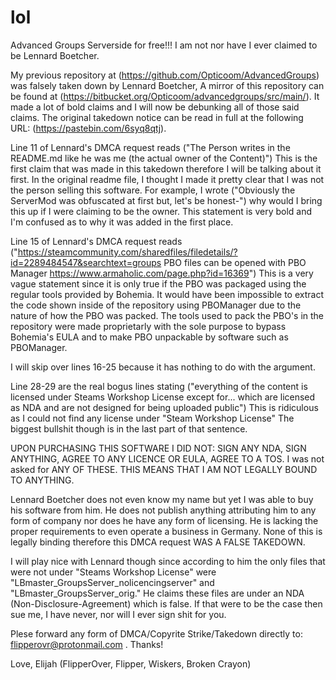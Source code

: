 # lol
Advanced Groups Serverside for free!!!
I am not nor have I ever claimed to be Lennard Boetcher.

My previous repository at (https://github.com/Opticoom/AdvancedGroups) was falsely taken down by Lennard Boetcher, A mirror of this repository can be found at (https://bitbucket.org/Opticoom/advancedgroups/src/main/). It made a lot of bold claims and I will now be debunking all of those said claims. The original takedown notice can be read in full at the following URL: (https://pastebin.com/6syq8qtj).

Line 11 of Lennard's DMCA request reads ("The Person writes in the README.md like he was me (the actual owner of the Content)") This is the first claim that was made in this takedown therefore I will be talking about it first. In the original readme file, I thought I made it pretty clear that I was not the person selling this software. For example, I wrote ("Obviously the ServerMod was obfuscated at first but, let's be honest-") why would I bring this up if I were claiming to be the owner. This statement is very bold and I'm confused as to why it was added in the first place.

Line 15 of Lennard's DMCA request reads ("https://steamcommunity.com/sharedfiles/filedetails/?id=2289484547&searchtext=groups PBO files can be opened with PBO Manager https://www.armaholic.com/page.php?id=16369") This is a very vague statement since it is only true if the PBO was packaged using the regular tools provided by Bohemia. It would have been impossible to extract the code shown inside of the repository using PBOManager due to the nature of how the PBO was packed. The tools used to pack the PBO's in the repository were made proprietarly with the sole purpose to bypass Bohemia's EULA and to make PBO unpackable by software such as PBOManager.

I will skip over lines 16-25 because it has nothing to do with the argument.

Line 28-29 are the real bogus lines stating ("everything of the content is licensed under Steams Workshop License except for... which are licensed as NDA and are not designed for being uploaded public") This is ridiculous as I could not find any license under "Steam Workshop License" The biggest bullshit though is in the last part of that sentence. 

UPON PURCHASING THIS SOFTWARE I DID NOT: SIGN ANY NDA, SIGN ANYTHING, AGREE TO ANY LICENCE OR EULA, AGREE TO A TOS. I was not asked for ANY OF THESE. THIS MEANS THAT I AM NOT LEGALLY BOUND TO ANYTHING.

Lennard Boetcher does not even know my name but yet I was able to buy his software from him. He does not publish anything attributing him to any form of company nor does he have any form of licensing. He is lacking the proper requirements to even operate a business in Germany. None of this is legally binding therefore this DMCA request WAS A FALSE TAKEDOWN.

I will play nice with Lennard though since according to him the only files that were not under "Steams Workshop License" were "LBmaster_GroupsServer_nolicencingserver" and "LBmaster_GroupsServer_orig." He claims these files are under an NDA (Non-Disclosure-Agreement) which is false. If that were to be the case then sue me, I have never, nor will I ever sign shit for you.

Plese forward any form of DMCA/Copyrite Strike/Takedown directly to: flipperovr@protonmail.com . Thanks! 

Love, Elijah (FlipperOver, Flipper, Wiskers, Broken Crayon)

